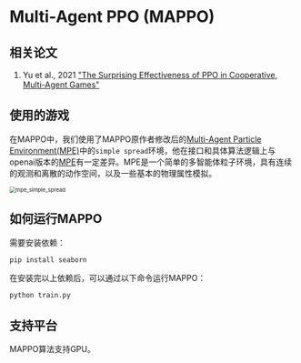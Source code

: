 # Multi-Agent PPO (MAPPO)

## 相关论文

1. Yu et al., 2021 ["The Surprising Effectiveness of PPO in Cooperative, Multi-Agent Games"](https://arxiv.org/abs/2103.01955)

## 使用的游戏

在MAPPO中，我们使用了MAPPO原作者修改后的[Multi-Agent Particle Environment(MPE)](https://github.com/marlbenchmark/on-policy/tree/main/onpolicy/envs/mpe)中的`simple spread`环境，他在接口和具体算法逻辑上与openai版本的[MPE](https://github.com/openai/multiagent-particle-envs)有一定差异。MPE是一个简单的多智能体粒子环境，具有连续的观测和离散的动作空间，以及一些基本的物理属性模拟。

<img src="../../docs/images/mpe_simple_spread.gif" alt="mpe_simple_spread" style="zoom: 67%;" />

## 如何运行MAPPO

需要安装依赖：

```shell
pip install seaborn
```

在安装完以上依赖后，可以通过以下命令运行MAPPO：

```python
python train.py
```

## 支持平台

MAPPO算法支持GPU。
